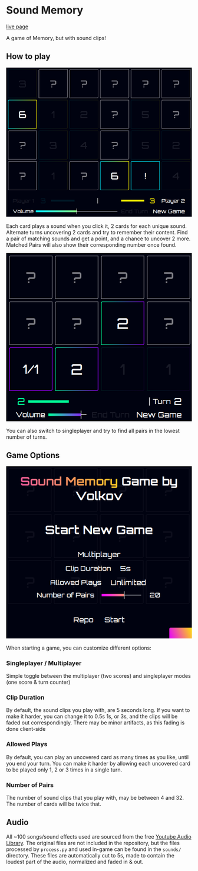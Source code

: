 # Sound Memory
[live page](https://volkov08.github.io/SoundMemory/)

A game of Memory, but with sound clips!

## How to play

![Image](./screenshots/mpgame.png)

Each card plays a sound when you click it, 2 cards for each unique sound.
Alternate turns uncovering 2 cards and try to remember their content. Find a pair of matching sounds and get a point, and a chance to uncover 2 more. Matched Pairs will also show their corresponding number once found.

![Image](./screenshots/spgame.png)

You can also switch to singleplayer and try to find all pairs in the lowest number of turns.

## Game Options

![Image](./screenshots/startnew.png)

When starting a game, you can customize different options:

### Singleplayer / Multiplayer

Simple toggle between the multiplayer (two scores) and singleplayer modes (one score & turn counter)

### Clip Duration

By default, the sound clips you play with, are 5 seconds long. If you want to make it harder, you can change it to 0.5s 1s, or 3s, and the clips will be faded out correspondingly. There may be minor artifacts, as this fading is done client-side

### Allowed Plays

By default, you can play an uncovered card as many times as you like, until you end your turn. You can make it harder by allowing each uncovered card to be played only 1, 2 or 3 times in a single turn.

### Number of Pairs

The number of sound clips that you play with, may be between 4 and 32. The number of cards will be twice that.

## Audio

All ~100 songs/sound effects used are sourced from the free [Youtube Audio Library](https://www.youtube.com/audiolibrary). The original files are not included in the repository, but the files processed by `process.py` and used in-game can be found in the `sounds/` directory. These files are automatically cut to 5s, made to contain the loudest part of the audio, normalized and faded in & out.
